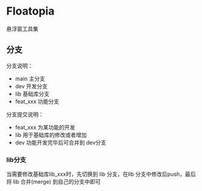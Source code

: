 # Floatopia
悬浮窗工具集

## 分支
分支说明：
- main 主分支
- dev 开发分支
- lib 基础库分支
- feat_xxx 功能分支

分支提交说明：
- feat_xxx 为某功能的开发
- lib 用于基础库的修改或者增加
- dev 功能开发完毕后可合并到 dev分支


### lib分支
当需要修改基础库lib_xxx时，先切换到 lib 分支，在lib 分支中修改后push，最后将 lib 合并(merge) 到自己的分支中即可
